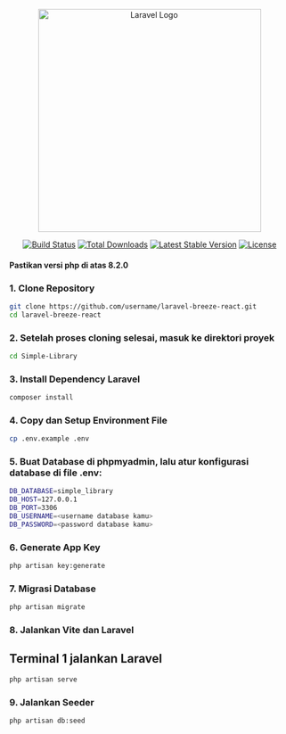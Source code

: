 <p align="center"><a href="https://laravel.com" target="_blank"><img src="https://raw.githubusercontent.com/laravel/art/master/logo-lockup/5%20SVG/2%20CMYK/1%20Full%20Color/laravel-logolockup-cmyk-red.svg" width="400" alt="Laravel Logo"></a></p>

<p align="center">
<a href="https://github.com/laravel/framework/actions"><img src="https://github.com/laravel/framework/workflows/tests/badge.svg" alt="Build Status"></a>
<a href="https://packagist.org/packages/laravel/framework"><img src="https://img.shields.io/packagist/dt/laravel/framework" alt="Total Downloads"></a>
<a href="https://packagist.org/packages/laravel/framework"><img src="https://img.shields.io/packagist/v/laravel/framework" alt="Latest Stable Version"></a>
<a href="https://packagist.org/packages/laravel/framework"><img src="https://img.shields.io/packagist/l/laravel/framework" alt="License"></a>
</p>

#### Pastikan versi php di atas 8.2.0
### 1. Clone Repository
```bash
git clone https://github.com/username/laravel-breeze-react.git
cd laravel-breeze-react
```
### 2. Setelah proses cloning selesai, masuk ke direktori proyek
```bash
cd Simple-Library
```
### 3. Install Dependency Laravel
```bash
composer install
```
### 4. Copy dan Setup Environment File
```bash
cp .env.example .env
```

### 5. Buat Database di phpmyadmin, lalu atur konfigurasi database di file .env:
```bash
DB_DATABASE=simple_library
DB_HOST=127.0.0.1
DB_PORT=3306
DB_USERNAME=<username database kamu>
DB_PASSWORD=<password database kamu>
```

### 6. Generate App Key
```bash
php artisan key:generate
```
### 7. Migrasi Database
```bash
php artisan migrate
```
### 8. Jalankan Vite dan Laravel
## Terminal 1 jalankan Laravel
```bash
php artisan serve
```
### 9. Jalankan Seeder
```bash
php artisan db:seed
```



